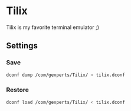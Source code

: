 Tilix
===

Tilix is my favorite terminal emulator ;)

## Settings

### Save
```bash
dconf dump /com/gexperts/Tilix/ > tilix.dconf
```

### Restore
```bash
dconf load /com/gexperts/Tilix/ < tilix.dconf
```

